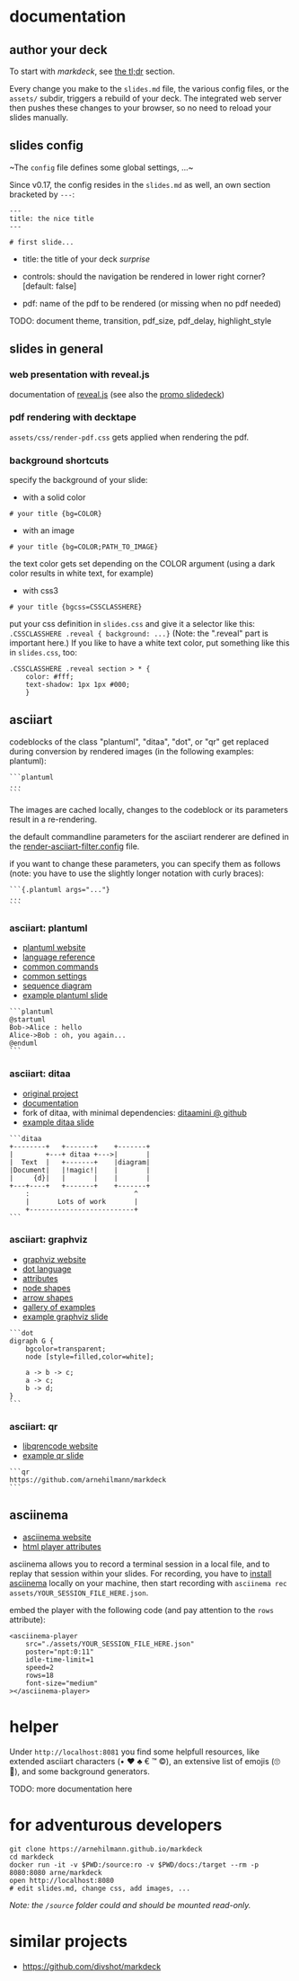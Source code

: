 # documentation

## author your deck

To start with *markdeck*, see [the tl;dr](/markdeck/README.md#tldr) section.

Every change you make to the ```slides.md``` file, the various config files, or the
```assets/``` subdir, triggers a rebuild of your deck.
The integrated web server then pushes these changes to your browser, so no need to
reload your slides manually.


## slides config

~The ```config``` file defines some global settings, ...~

Since v0.17, the config resides in the ```slides.md``` as well, an own section bracketed by ```---```:

    ---
    title: the nice title
    ---

    # first slide...

* title: the title of your deck *surprise*

* controls: should the navigation be rendered in lower right corner? [default: false]

* pdf: name of the pdf to be rendered (or missing when no pdf needed)

TODO: document theme, transition, pdf_size, pdf_delay, highlight_style


## slides in general

### web presentation with reveal.js

documentation of [reveal.js](https://github.com/hakimel/reveal.js/)
(see also the [promo slidedeck](http://lab.hakim.se/reveal-js/#/))

### pdf rendering with decktape

```assets/css/render-pdf.css``` gets applied when rendering the pdf.


### background shortcuts

specify the background of your slide:

* with a solid color
```
# your title {bg=COLOR}
```

* with an image

```
# your title {bg=COLOR;PATH_TO_IMAGE}
```

the text color gets set depending on the COLOR argument
(using a dark color results in white text, for example)

* with css3

```
# your title {bgcss=CSSCLASSHERE}
```

put your css definition in ```slides.css``` and give it a selector like this:
```.CSSCLASSHERE .reveal { background: ...}``` (Note: the ".reveal" part
is important here.)
If you like to have a white text color, put something like this in
```slides.css```, too:

```
.CSSCLASSHERE .reveal section > * {
    color: #fff;
    text-shadow: 1px 1px #000;
    }
```


## asciiart

codeblocks of the class "plantuml", "ditaa", "dot", or "qr" get replaced during
conversion by rendered images (in the following examples: plantuml):

    ```plantuml
    ...
    ```

The images are cached locally, changes to the codeblock or its parameters result
in a re-rendering.

the default commandline parameters for the asciiart renderer are defined
in the [render-asciiart-filter.config](example/render-asciiart-filter.config) file.

if you want to change these parameters, you can specify them as follows (note:
you have to use the slightly longer notation with curly braces):

    ```{.plantuml args="..."}
    ...
    ```

### asciiart: plantuml

* [plantuml website](http://plantuml.com)
* [language reference](http://plantuml.com/PlantUML_Language_Reference_Guide.pdf)
* [common commands](http://plantuml.com/commons)
* [common settings](http://plantuml.com/skinparam)
* [sequence diagram](http://plantuml.com/sequence-diagram)
* [example plantuml slide](https://arnehilmann.github.io/markdeck/#/plantuml)

<!-- -->
    ```plantuml
    @startuml
    Bob->Alice : hello
    Alice->Bob : oh, you again...
    @enduml
    ```

### asciiart: ditaa

* [original project](https://github.com/stathissideris/ditaa)
* [documentation](https://github.com/stathissideris/ditaa#usage-and-syntax)
* fork of ditaa, with minimal dependencies: [ditaamini @ github](https://github.com/pepijnve/ditaa.git)
* [example ditaa slide](https://arnehilmann.github.io/markdeck/#/ditaa)

<!-- -->
    ```ditaa
    +--------+   +-------+    +-------+
    |        +---+ ditaa +--->|       |
    |  Text  |   +-------+    |diagram|
    |Document|   |!magic!|    |       |
    |     {d}|   |       |    |       |
    +---+----+   +-------+    +-------+
        :                          ^
        |       Lots of work       |
        +--------------------------+
    ```

### asciiart: graphviz

* [graphviz website](http://www.graphviz.org)
* [dot language](http://www.graphviz.org/pdf/dotguide.pdf)
* [attributes](http://www.graphviz.org/content/attrs)
* [node shapes](http://www.graphviz.org/content/node-shapes)
* [arrow shapes](http://www.graphviz.org/content/arrow-shapes)
* [gallery of examples](http://www.graphviz.org/Gallery.php)
* [example graphviz slide](https://arnehilmann.github.io/markdeck/#/graphviz)

<!-- -->
    ```dot
    digraph G {
        bgcolor=transparent;
        node [style=filled,color=white];

        a -> b -> c;
        a -> c;
        b -> d;
    }
    ```

### asciiart: qr

* [libqrencode website](https://fukuchi.org/works/qrencode/)
* [example qr slide](https://arnehilmann.github.io/markdeck/#/markdeck-github)

<!-- -->
    ```qr
    https://github.com/arnehilmann/markdeck
    ```


## asciinema

* [asciinema website](https://asciinema.org)
* [html player attributes](https://github.com/asciinema/asciinema-player#asciinema-player-element-attributes)

asciinema allows you to record a terminal session in a local file, and to
replay that session within your slides.
For recording, you have to [install asciinema](https://asciinema.org/docs/installation)
locally on your machine, then start recording with ```asciinema rec assets/YOUR_SESSION_FILE_HERE.json```.

embed the player with the following code (and pay attention to the ```rows``` attribute):
```
<asciinema-player
    src="./assets/YOUR_SESSION_FILE_HERE.json"
    poster="npt:0:11"
    idle-time-limit=1
    speed=2
    rows=18
    font-size="medium"
></asciinema-player>
```


# helper

Under ```http://localhost:8081``` you find some helpfull resources, like extended asciiart characters
(• ♥ ♣ € ™ ©), an extensive list of emojis (🙄 🤔), and some background generators.

TODO: more documentation here


# for adventurous developers

```
git clone https://arnehilmann.github.io/markdeck
cd markdeck
docker run -it -v $PWD:/source:ro -v $PWD/docs:/target --rm -p 8080:8080 arne/markdeck
open http://localhost:8080
# edit slides.md, change css, add images, ...
```
*Note: the ```/source``` folder could and should be mounted read-only.*


# similar projects

* https://github.com/divshot/markdeck
